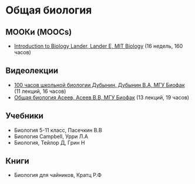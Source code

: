 # Общая биология

## МООКи (MOOCs)

* [Introduction to Biology Lander, Lander E, MIT Biology](https://www.edx.org/course/introduction-to-biology-the-secret-of-life-3) (16 недель, 160 часов)

## Видеолекции

* [100 часов школьной биологии Дубынин, Дубынин В.А, МГУ Биофак](https://teach-in.ru/course/one-hundred-hours-of-school-biology-general-biology) (11 лекций, 16 часов)
* [Общая биология Асеев, Асеев В.В, МГУ Биофак](https://teach-in.ru/course/biology-aseev-for-physicists) (13 лекций, 19 часов)

## Учебники

* Биология 5-11 класс, Пасечкин В.В
* Биология Campbell, Урри Л.А
* Биология, Тейлор Д, Грин Н

## Книги

* Биология для чайников, Кратц Р.Ф

